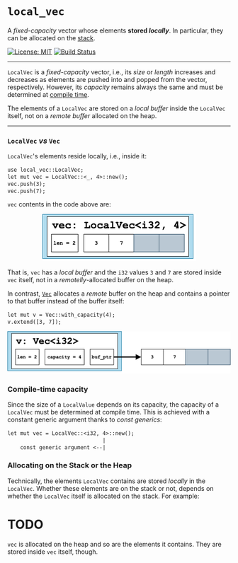 # `local_vec`

A *fixed-capacity* vector whose elements <b>stored *locally*</b>. In particular, they can be allocated on the [stack](#allocating-on-the-stack-or-the-heap).

[![License: MIT](https://img.shields.io/badge/License-MIT-yellow.svg)](https://opensource.org/licenses/MIT)
[![Build Status](https://app.travis-ci.com/m-rinaldi/local_vec.svg?branch=main)](https://app.travis-ci.com/m-rinaldi/local_vec)

---

`LocalVec` is a *fixed-capacity* vector, i.e., its *size* or *length* increases and decreases as elements are pushed into and popped from the vector, respectively. However, its *capacity* remains always the same and must be determined at [compile time](#compile-time-capacity).

The elements of a `LocalVec` are stored on a *local buffer* inside the `LocalVec` itself, not on a *remote buffer* allocated on the heap.

---

### `LocalVec` *vs* `Vec`

`LocalVec`'s elements reside locally, i.e., inside it:

    use local_vec::LocalVec;
    let mut vec = LocalVec::<_, 4>::new();
    vec.push(3);
    vec.push(7);
    
`vec` contents in the code above are:

<p align="center">
  <img src="img/LocalVec.png">
</p>

That is, `vec` has a *local buffer* and the `i32` values `3` and `7` are stored inside `vec` itself, not in a *remotelly*-allocated buffer on the heap.


In contrast, [`Vec`](https://doc.rust-lang.org/std/vec/struct.Vec.html) allocates a *remote* buffer on the heap and contains a pointer to that buffer instead of the buffer itself:

    let mut v = Vec::with_capacity(4);
    v.extend([3, 7]);
    
<p align="center">
  <img src="img/Vec.png">
</p>

### Compile-time capacity

Since the size of a `LocalValue` depends on its capacity, the capacity of a `LocalVec` must be determined at compile time. This is achieved with a constant generic argument thanks to *const generics*:

    let mut vec = LocalVec::<i32, 4>::new();
                                  |
        const generic argument <--|


### Allocating on the Stack or the Heap

Technically, the elements `LocalVec` contains are stored *locally*  in the `LocalVec`. Whether these elements are on the stack or not, depends on whether the `LocalVec` itself is allocated on the stack. For example:

# TODO


`vec` is allocated on the heap and so are the elements it contains. They are stored inside `vec` itself, though.


